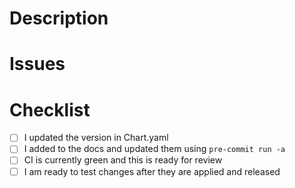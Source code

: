 # Description

<!-- describe the changes you PR introduces here -->

# Issues

<!-- link related issues here -->

# Checklist

<!-- take care of the default items before creating your PR and be prepared to add more items -->

* [ ] I updated the version in Chart.yaml
* [ ] I added to the docs and updated them using  `pre-commit run -a`
* [ ] CI is currently green and this is ready for review
* [ ] I am ready to test changes after they are applied and released
